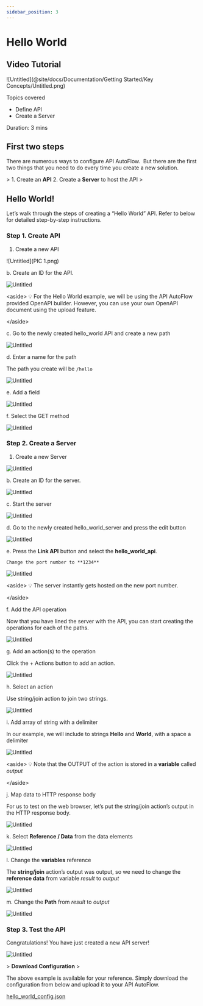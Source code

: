 ```yaml
---
sidebar_position: 3
---
```

# Hello World

## Video Tutorial

![Untitled](@site/docs/Documentation/Getting Started/Key Concepts/Untitled.png)

Topics covered

- Define API
- Create a Server

Duration:  3 mins

## First two steps

There are numerous ways to configure API AutoFlow.  But there are the first two things that you need to do every time you create a new solution.

&gt; 1. Create an **API**
2. Create a **Server** to host the API
&gt; 

## Hello World!

Let’s walk through the steps of creating a “Hello World” API. Refer to below for detailed step-by-step instructions.

### Step 1. Create API

1. Create a new API

![Untitled](PIC 1.png)

b. Create an ID for the API.

![Untitled](Untitled%201.png)

&lt;aside&gt;
💡 For the Hello World example, we will be using the API AutoFlow provided OpenAPI builder.  However, you can use your own OpenAPI document using the upload feature.

&lt;/aside&gt;

c. Go to the newly created hello_world API and create a new path

![Untitled](Untitled%202.png)

d. Enter a name for the path

The path you create will be `/hello`

![Untitled](Untitled%203.png)

e. Add a field

![Untitled](Untitled%204.png)

f. Select the GET method

![Untitled](Untitled%205.png)

### Step 2. Create a Server

1. Create a new Server

![Untitled](Untitled%206.png)

b. Create an ID for the server.

![Untitled](Untitled%207.png)

c. Start the server

![Untitled](Untitled%208.png)

d. Go to the newly created hello_world_server and press the edit button

![Untitled](Untitled%209.png)

e. Press the **Link API** button and select the **hello_world_api**.

    Change the port number to **1234**

![Untitled](Untitled%2010.png)

&lt;aside&gt;
💡 The server instantly gets hosted on the new port number.

&lt;/aside&gt;

f. Add the API operation

Now that you have lined the server with the API, you can start creating the operations for each of the paths.

![Untitled](Untitled%2011.png)

g. Add an action(s) to the operation

Click the + Actions button to add an action.

![Untitled](../../Actions%20Library/action_modal.png)

h. Select an action

Use string/join action to join two strings.

![Untitled](../../Actions%20Library/action_highlight.png)

i. Add array of string with a delimiter

In our example, we will include to strings **Hello** and **World**, with a space a delimiter

![Untitled](Untitled%2012.png)

&lt;aside&gt;
💡 Note that the OUTPUT of the action is stored in a **variable** called *output*

&lt;/aside&gt;

j. Map data to HTTP response body

For us to test on the web browser, let’s put the string/join action’s output in the HTTP response body.

![Untitled](Untitled%2013.png)

k. Select **Reference / Data** from the data elements

![Untitled](Untitled%2014.png)

l. Change the **variables** reference

The **string/join** action’s output was output, so we need to change the **reference data** from variable *result* to *output*

![Untitled](Untitled%2015.png)

m. Change the **Path** from *result* to *output*

![Untitled](Untitled%2016.png)

### Step 3. Test the API

Congratulations! You have just created a new API server!

![Untitled](Untitled%2017.png)

&gt; **Download Configuration**
&gt; 

The above example is available for your reference.  Simply download the configuration from below and upload it to your API AutoFlow.

[hello_world_config.json](hello_world_config.json)
